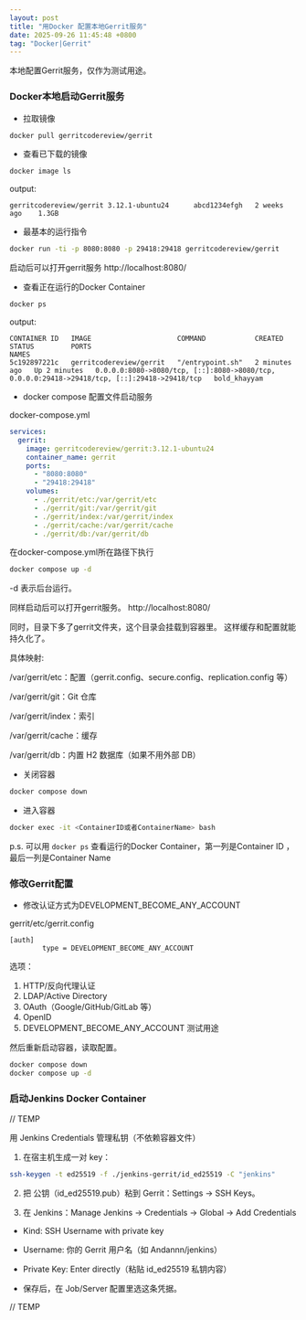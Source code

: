 ```yaml
---
layout: post
title: "用Docker 配置本地Gerrit服务"
date: 2025-09-26 11:45:48 +0800
tag: "Docker|Gerrit"
---
```


本地配置Gerrit服务，仅作为测试用途。

### Docker本地启动Gerrit服务

- 拉取镜像
```bash
docker pull gerritcodereview/gerrit
```

- 查看已下载的镜像
```bash
docker image ls
```

output:
```
gerritcodereview/gerrit 3.12.1-ubuntu24      abcd1234efgh   2 weeks ago    1.3GB
```

- 最基本的运行指令
```bash
docker run -ti -p 8080:8080 -p 29418:29418 gerritcodereview/gerrit
```
启动后可以打开gerrit服务
http://localhost:8080/

- 查看正在运行的Docker Container
```bash
docker ps
```

output:

```
CONTAINER ID   IMAGE                     COMMAND            CREATED         STATUS         PORTS                                                                                          NAMES
5c192897221c   gerritcodereview/gerrit   "/entrypoint.sh"   2 minutes ago   Up 2 minutes   0.0.0.0:8080->8080/tcp, [::]:8080->8080/tcp, 0.0.0.0:29418->29418/tcp, [::]:29418->29418/tcp   bold_khayyam
```

- docker compose 配置文件启动服务

docker-compose.yml
```yaml
services:
  gerrit:
    image: gerritcodereview/gerrit:3.12.1-ubuntu24
    container_name: gerrit
    ports:
      - "8080:8080"
      - "29418:29418"
    volumes:
      - ./gerrit/etc:/var/gerrit/etc
      - ./gerrit/git:/var/gerrit/git
      - ./gerrit/index:/var/gerrit/index
      - ./gerrit/cache:/var/gerrit/cache
      - ./gerrit/db:/var/gerrit/db
```
在docker-compose.yml所在路径下执行
```bash
docker compose up -d
```
-d 表示后台运行。

同样启动后可以打开gerrit服务。
http://localhost:8080/

同时，目录下多了gerrit文件夹，这个目录会挂载到容器里。
这样缓存和配置就能持久化了。 

具体映射:

/var/gerrit/etc：配置（gerrit.config、secure.config、replication.config 等）

/var/gerrit/git：Git 仓库

/var/gerrit/index：索引

/var/gerrit/cache：缓存

/var/gerrit/db：内置 H2 数据库（如果不用外部 DB）

- 关闭容器

```bash
docker compose down
```

- 进入容器

```bash
docker exec -it <ContainerID或者ContainerName> bash
```

p.s.
可以用 `docker ps` 查看运行的Docker Container，第一列是Container ID
， 最后一列是Container Name

### 修改Gerrit配置

- 修改认证方式为DEVELOPMENT_BECOME_ANY_ACCOUNT

gerrit/etc/gerrit.config
```config
[auth]
        type = DEVELOPMENT_BECOME_ANY_ACCOUNT
```
选项：
1. HTTP/反向代理认证
2. LDAP/Active Directory
3. OAuth（Google/GitHub/GitLab 等）
4. OpenID
5. DEVELOPMENT_BECOME_ANY_ACCOUNT 测试用途

然后重新启动容器，读取配置。
```bash
docker compose down
docker compose up -d
```

### 启动Jenkins Docker Container

// TEMP

用 Jenkins Credentials 管理私钥（不依赖容器文件）

1. 在宿主机生成一对 key：

```bash
ssh-keygen -t ed25519 -f ./jenkins-gerrit/id_ed25519 -C "jenkins"
```

2. 把 公钥（id_ed25519.pub）粘到 Gerrit：Settings → SSH Keys。

3. 在 Jenkins：Manage Jenkins → Credentials → Global → Add Credentials

 - Kind: SSH Username with private key

 - Username: 你的 Gerrit 用户名（如 Andannn/jenkins）

 - Private Key: Enter directly（粘贴 id_ed25519 私钥内容）

 - 保存后，在 Job/Server 配置里选这条凭据。

// TEMP

